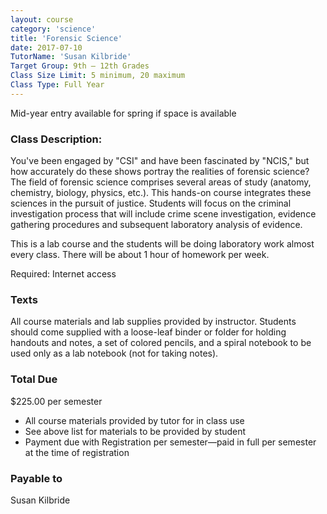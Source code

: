 ```yaml
---
layout: course
category: 'science'
title: 'Forensic Science'
date: 2017-07-10
TutorName: 'Susan Kilbride'
Target Group: 9th – 12th Grades
Class Size Limit: 5 minimum, 20 maximum
Class Type: Full Year
---
```


 Mid-year entry available for spring if space is available 
### Class Description:
  You've been engaged by "CSI" and have been fascinated by "NCIS," but how accurately do these shows portray the realities of forensic science? The field of forensic science comprises several areas of study (anatomy, chemistry, biology, physics, etc.). This hands-on course integrates these sciences in the pursuit of justice. Students will focus on the criminal investigation process that will include crime scene investigation, evidence gathering procedures and subsequent laboratory analysis of evidence.

This is a lab course and the students will be doing laboratory work
almost every class. There will be about 1 hour of homework per week.

Required: Internet access
### Texts
All course materials and lab supplies provided by instructor. Students should come supplied with a loose-leaf binder or folder for holding handouts and notes, a set of colored pencils, and a spiral notebook to be used only as a lab notebook (not for taking notes).
### Total Due
$225.00 per semester

* All course materials provided by tutor for in class use
* See above list for materials to be provided by student
* Payment due with Registration per semester—paid in full per semester at the time of registration

### Payable to
Susan Kilbride